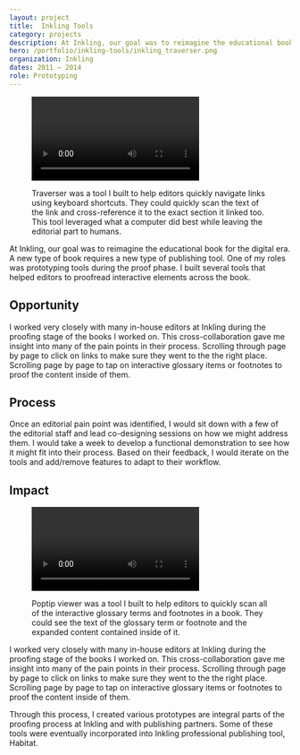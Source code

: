 ```yaml
---
layout: project
title:  Inkling Tools
category: projects
description: At Inkling, our goal was to reimagine the educational book for the digital era. A new type of book requires a new type of publishing tool. One of my roles was prototyping tools during the proof phase. I built several tools that helped editors to proofread interactive elements across the book.
hero: /portfolio/inkling-tools/inkling_traverser.png
organization: Inkling
dates: 2011 – 2014
role: Prototyping
---
```



<div class="row">
  <div class="col-md-5">
    <figure>
      <video src="/videos/traverser_walkthrough_720p.mov" autoplay loop></video>
      <figcaption>
        <p>Traverser was a tool I built to help editors quickly navigate links using keyboard shortcuts. They could quickly scan the text of the link and cross-reference it to the exact section it linked too. This tool leveraged what a computer did best while leaving the editorial part to humans.</p>
      </figcaption> 
    </figure>
  </div>
  <div class="col-md-6 col-md-offset-1" markdown="1">

At Inkling, our goal was to reimagine the educational book for the digital era. A new type of book requires a new type of publishing tool. One of my roles was prototyping tools during the proof phase. I built several tools that helped editors to proofread interactive elements across the book.

## Opportunity

I worked very closely with many in-house editors at Inkling during the proofing stage of the books I worked on. This cross-collaboration gave me insight into many of the pain points in their process. Scrolling through page by page to click on links to make sure they went to the the right place. Scrolling page by page to tap on interactive glossary items or footnotes to proof the content inside of them.
    
## Process

Once an editorial pain point was identified, I would sit down with a few of the editorial staff and lead co-designing sessions on how we might address them. I would take a week to develop a functional demonstration to see how it might fit into their process. Based on their feedback, I would iterate on the tools and add/remove features to adapt to their workflow.

## Impact 

  </div>
</div>

<div class="row">
  <div class="col-md-5">
    <figure>
      <video src="/videos/poptip_viewer_walkthrough_720p.mov" autoplay loop></video>
      <figcaption>
        <p>Poptip viewer was a tool I built to help editors to quickly scan all of the interactive glossary terms and footnotes in a book. They could see the text of the glossary term or footnote and the expanded content contained inside of it.</p>
      </figcaption> 
    </figure>
  </div>
  <div class="col-md-6 col-md-offset-1" markdown="1">
    
I worked very closely with many in-house editors at Inkling during the proofing stage of the books I worked on. This cross-collaboration gave me insight into many of the pain points in their process. Scrolling through page by page to click on links to make sure they went to the the right place. Scrolling page by page to tap on interactive glossary items or footnotes to proof the content inside of them.

Through this process, I created various prototypes are integral parts of the proofing process at Inkling and with publishing partners. Some of these tools were eventually incorporated into Inkling professional publishing tool, Habitat.

  </div>
</div>